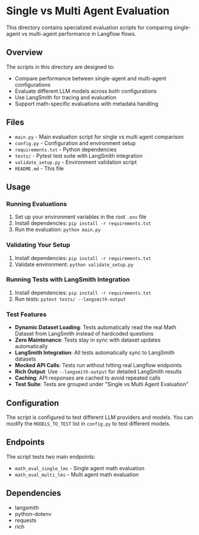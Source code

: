 # Single vs Multi Agent Evaluation

This directory contains specialized evaluation scripts for comparing single-agent vs multi-agent performance in Langflow flows.

## Overview

The scripts in this directory are designed to:
- Compare performance between single-agent and multi-agent configurations
- Evaluate different LLM models across both configurations
- Use LangSmith for tracing and evaluation
- Support math-specific evaluations with metadata handling

## Files

- `main.py` - Main evaluation script for single vs multi agent comparison
- `config.py` - Configuration and environment setup
- `requirements.txt` - Python dependencies
- `tests/` - Pytest test suite with LangSmith integration
- `validate_setup.py` - Environment validation script
- `README.md` - This file

## Usage

### Running Evaluations
1. Set up your environment variables in the root `.env` file
2. Install dependencies: `pip install -r requirements.txt`
3. Run the evaluation: `python main.py`

### Validating Your Setup
1. Install dependencies: `pip install -r requirements.txt`
2. Validate environment: `python validate_setup.py`

### Running Tests with LangSmith Integration
1. Install dependencies: `pip install -r requirements.txt`
2. Run tests: `pytest tests/ --langsmith-output`

### Test Features
- **Dynamic Dataset Loading**: Tests automatically read the real Math Dataset from LangSmith instead of hardcoded questions
- **Zero Maintenance**: Tests stay in sync with dataset updates automatically
- **LangSmith Integration**: All tests automatically sync to LangSmith datasets
- **Mocked API Calls**: Tests run without hitting real Langflow endpoints
- **Rich Output**: Use `--langsmith-output` for detailed LangSmith results
- **Caching**: API responses are cached to avoid repeated calls
- **Test Suite**: Tests are grouped under "Single vs Multi Agent Evaluation"

## Configuration

The script is configured to test different LLM providers and models. You can modify the `MODELS_TO_TEST` list in `config.py` to test different models.

## Endpoints

The script tests two main endpoints:
- `math_eval_single_lms` - Single agent math evaluation
- `math_eval_multi_lms` - Multi agent math evaluation

## Dependencies

- langsmith
- python-dotenv
- requests
- rich

